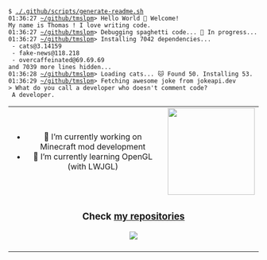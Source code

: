 <pre><code>$ <a href="https://github.com/tmslpm/tmslpm/blob/main/.github/scripts/generate-readme.sh">./.github/scripts/generate-readme.sh</a>
01:36:27 <a href="https://github.com/tmslpm/tmslpm">~/github/tmslpm</a>> Hello World 🎉 Welcome! 
My name is Thomas ! I love writing code. 
01:36:27 <a href="https://github.com/tmslpm/tmslpm">~/github/tmslpm</a>> Debugging spaghetti code... 🍝 In progress... 
01:36:27 <a href="https://github.com/tmslpm/tmslpm">~/github/tmslpm</a>> Installing 7042 dependencies... 
 - cats@3.14159 
 - fake-news@118.218 
 - overcaffeinated@69.69.69 
and 7039 more lines hidden... 
01:36:28 <a href="https://github.com/tmslpm/tmslpm">~/github/tmslpm</a>> Loading cats... 🐱 Found 50. Installing 53. 
01:36:29 <a href="https://github.com/tmslpm/tmslpm">~/github/tmslpm</a>> Fetching awesome joke from jokeapi.dev 
> What do you call a developer who doesn't comment code? 
 A developer. 
</code></pre><table style="text-align:center" align="center"> 
 <tr>
 <td>
 <ul> 
 <li>🔭 I’m currently working on Minecraft mod development</li>
 <li>🌱 I’m currently learning OpenGL (with LWJGL)</li>
 </ul>
 </td>
 <td>
 <a href="https://github.com/tmslpm"><img height=175 align="center" src="https://github-readme-stats.vercel.app/api/top-langs?username=tmslpm&layout=compact&langs_count=8&card_width=320&hide_border=true&theme=transparent" /></a> 
 </td>
 </tr>
 <tr>
 <td colspan="2">
 <h3 style="text-align:center" align="center">
 Check
 <a title="Click to open and view my github repositories" alt="open url github.com/tmslpm?tab=repositories" href="https://github.com/tmslpm?tab=repositories">my repositories</a> 
 </h3> 
 <div style="text-align:center" align="center">
 <a href="https://github.com/tmslpm/tmslpm" align="center" title="Click to open and view the repositorie: Portfolio" alt="open url github.com/tmslpm/portfolio">
 <img align="center" src="https://github-readme-stats.vercel.app/api/pin/?username=tmslpm&repo=tmslpm&border_radius=0&theme=transparent" />
 </a> 
 </div> 
 <br/>
 </td>
 </tr>
 </table>
